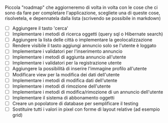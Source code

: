 Piccola "roadmap" che aggiorneremo di volta in volta con le cose che ci sono da fare per completare l'applicazione, scegliete una di queste cose, risolvetela, e depennatela dalla lista (scrivendo se possibile in markdown)

- [ ] Aggiungere il tasto 'cerca'
- [ ] Implementare i metodi di ricerca oggetti (query sql o Hibernate search)
- [ ] Aggiungere la lista delle città o implementare la geolocalizzazione
- [ ] Rendere visibile il tasto aggiungi annuncio solo se l'utente è loggato
- [ ] Implementare i validatori per l'inserimento annuncio
- [ ] Implementare i metodi di aggiunta annuncio all'utente
- [ ] Implementare i validatori per la registrazione utente
- [ ] Aggiungere la possibilità di inserire l'immagine profilo all'utente
- [ ] Modificare view per la modifica dei dati dell'utente
- [ ] Implementare i metodi di modifica dati dell'utente
- [ ] Implementare i metodi di rimozione dell'utente
- [ ] Implementare i metodi di modifica/rimozione di un annuncio dell'utente
- [ ] Implementare il sistema di abbonamento oggetti
- [ ] Creare un popolatore di database per semplificare il testing
- [ ] Sostituire tutti i valori in pixel con forme di layout relative (ad esempio grid)